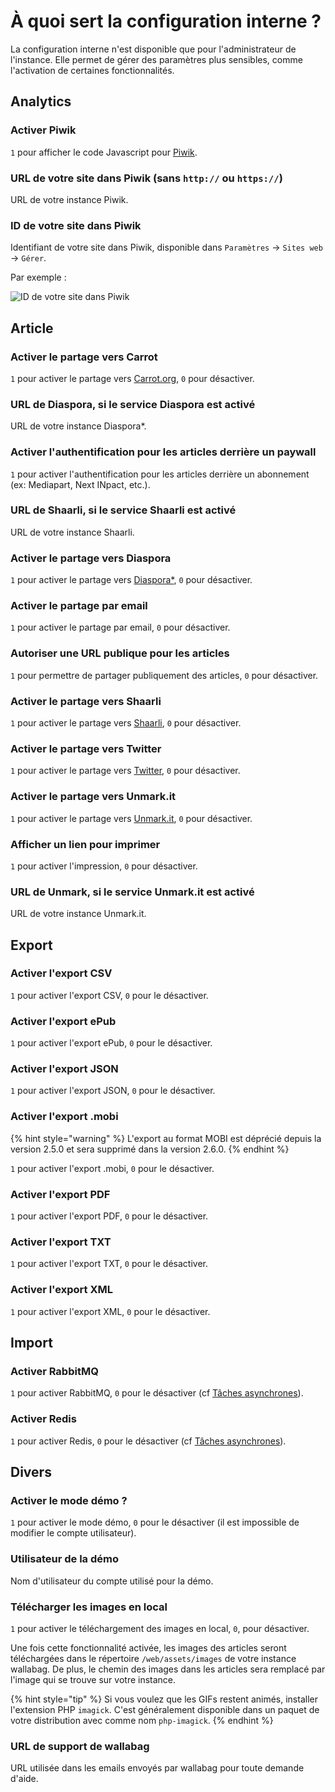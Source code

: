 # À quoi sert la configuration interne ?

La configuration interne n'est disponible que pour l'administrateur de l'instance.
Elle permet de gérer des paramètres plus sensibles, comme l'activation de certaines fonctionnalités.

## Analytics

### Activer Piwik

`1` pour afficher le code Javascript pour [Piwik](https://piwik.org/).

### URL de votre site dans Piwik (sans `http://` ou `https://`)

URL de votre instance Piwik.

### ID de votre site dans Piwik

Identifiant de votre site dans Piwik, disponible dans `Paramètres` -> `Sites web` -> `Gérer`.

Par exemple :

![ID de votre site dans Piwik](../../img/admin/id_piwik.png)

## Article

### Activer le partage vers Carrot

`1` pour activer le partage vers [Carrot.org](https://secure.carrot.org/), `0` pour désactiver.

### URL de Diaspora, si le service Diaspora est activé

URL de votre instance Diaspora\*.

### Activer l'authentification pour les articles derrière un paywall

`1` pour activer l'authentification pour les articles derrière un abonnement (ex: Mediapart, Next INpact, etc.).

### URL de Shaarli, si le service Shaarli est activé

URL de votre instance Shaarli.

### Activer le partage vers Diaspora

`1` pour activer le partage vers [Diaspora\*](https://diasporafoundation.org/), `0` pour désactiver.

### Activer le partage par email

`1` pour activer le partage par email, `0` pour désactiver.

### Autoriser une URL publique pour les articles

`1` pour permettre de partager publiquement des articles, `0` pour désactiver.

### Activer le partage vers Shaarli

`1` pour activer le partage vers [Shaarli](https://github.com/shaarli/Shaarli), `0` pour désactiver.

### Activer le partage vers Twitter

`1` pour activer le partage vers [Twitter](https://twitter.com/), `0` pour désactiver.

### Activer le partage vers Unmark.it

`1` pour activer le partage vers [Unmark.it](https://unmark.it/), `0` pour désactiver.

### Afficher un lien pour imprimer

`1` pour activer l'impression, `0` pour désactiver.

### URL de Unmark, si le service Unmark.it est activé

URL de votre instance Unmark.it.

## Export

### Activer l'export CSV

`1` pour activer l'export CSV, `0` pour le désactiver.

### Activer l'export ePub

`1` pour activer l'export ePub, `0` pour le désactiver.

### Activer l'export JSON

`1` pour activer l'export JSON, `0` pour le désactiver.

### Activer l'export .mobi

{% hint style="warning" %}
L'export au format MOBI est déprécié depuis la version 2.5.0 et sera supprimé dans la version 2.6.0.
{% endhint %}

`1` pour activer l'export .mobi, `0` pour le désactiver.

### Activer l'export PDF

`1` pour activer l'export PDF, `0` pour le désactiver.

### Activer l'export TXT

`1` pour activer l'export TXT, `0` pour le désactiver.

### Activer l'export XML

`1` pour activer l'export XML, `0` pour le désactiver.

## Import

### Activer RabbitMQ

`1` pour activer RabbitMQ, `0` pour le désactiver (cf [Tâches asynchrones](../asynchronous.md)).

### Activer Redis

`1` pour activer Redis, `0` pour le désactiver (cf [Tâches asynchrones](../asynchronous.md)).

## Divers

### Activer le mode démo ?

`1` pour activer le mode démo, `0` pour le désactiver (il est impossible de modifier le compte utilisateur).

### Utilisateur de la démo

Nom d'utilisateur du compte utilisé pour la démo.

### Télécharger les images en local

`1` pour activer le téléchargement des images en local, `0`, pour désactiver.

Une fois cette fonctionnalité activée, les images des articles seront téléchargées dans le répertoire `/web/assets/images` de votre instance wallabag. De plus, le chemin des images dans les articles sera remplacé par l'image qui se trouve sur votre instance.

{% hint style="tip" %}
Si vous voulez que les GIFs restent animés, installer l'extension PHP `imagick`. C'est généralement disponible dans un paquet de votre distribution avec comme nom `php-imagick`.
{% endhint %}

### URL de support de wallabag

URL utilisée dans les emails envoyés par wallabag pour toute demande d'aide.
